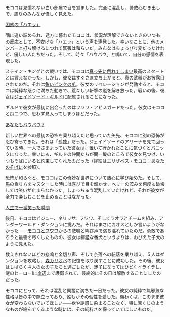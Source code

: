 <!-- title: モココ・アビスガード -->
<!-- status: 生存 -->

モココは見慣れない白い部屋で目を覚ました。完全に混乱し、警戒心むき出しで、周りのみんなが怪しく見えた。

[困惑の「ハエッ」](#embed:https://www.youtube.com/live/OSjlqA0FS9Q?feature=shared&t=540)

隅に追い詰められ、途方に暮れたモココは、状況が理解できないときのいつもの反応として、不安げな「ハエッ」という声を連発した。幸いなことに、他のメンバーと打ち解けるにつれて緊張は和らいだ。みんなはちょっぴり変だったけれど、優しい人たちだった。そして、時々「バウバウ」と鳴いて、自分の感情を表現した。

ステイン・キングとの戦いでは、モココは[真っ先に倒れてしまい](https://www.youtube.com/live/OSjlqA0FS9Q?feature=shared&t=3153)最高のスタートとは言えなかった。しかし、彼女はすぐさま立ち上がると、真の武器がお披露目されたのだ。それは[鋭いピンクの爪](https://www.youtube.com/live/OSjlqA0FS9Q?feature=shared&t=3184)。彼女のリベレーションが発動すると、モココは純粋な怒りに満ちた動きで、荒々しい斬撃の嵐を解き放った。戦いの後、彼女は[ジェイドソード・ギルド](https://www.youtube.com/live/OSjlqA0FS9Q?feature=shared&t=3462)に配属されることになった。

ギルドで彼女が最初に出会ったのはフワワ・アビスガードだった。彼女はモココと瓜二つで、思わず見入ってしまうほどだった。

[あなたもバウバウ？](#embed:https://www.youtube.com/live/OSjlqA0FS9Q?feature=shared&t=3549)

新しい世界への最初の恐怖を乗り越えたと思っていた矢先、モココに別の恐怖が忍び寄ってきた。それは「孤独」だった。ジェイドソードのアリーナを見て回っている時、一人でさまよっていた彼女は、置いて行かれたことに気づくとパニックになった。幸いにも、ギルドの仲間たちが間一髪のところで彼女を見つけ、いつもそばにいると約束してくれたのだった（詳細は[エリザベス・モココ：あなたのそばに](#edge:mococo-liz)を参照）。

恐怖が和らぐと、モココはこの奇妙な世界について熱心に学び始めた。そして、[馬](https://www.youtube.com/live/OSjlqA0FS9Q?feature=shared&t=4345)の乗り方をマスターした時には喜びで目を輝かせ、ベリーの茂みを何度も破壊しては笑いが止まらなかった。しょっちゅう混乱していたけれど、それが彼女が全力で楽しむことを止めることはなかった。

[人生で一番笑った瞬間](#embed:https://www.youtube.com/live/OSjlqA0FS9Q?feature=shared&t=6611)

後日、モココはビジュー、ネリッサ、フワワ、そしてラオラとチームを組み、アンダーワールド・ダンジョンに挑んだ。それはまさにカオスとしか言いようがなかった――[モココとフワワ](https://www.youtube.com/live/ASF0b50sKM0?feature=shared&t=2143)からの悲鳴と叫び声で満ち溢れていたのだ。勇敢であろうと最善を尽くしたものの、彼女は獰猛な番犬というよりは、おびえた子犬のように見えた。

数えきれないほどの悲鳴と金切り声、そして奈落への転落を乗り越え、５人はダンジョンを攻略し、[森カリオペ](https://www.youtube.com/live/ASF0b50sKM0?feature=shared&t=3463)の記憶を取り戻すことに成功した。その後、彼女はしばらく４人の女の子たちと過ごしたが、[迷子](https://www.youtube.com/live/ASF0b50sKM0?feature=shared&t=3688)になってはひどくイライラし、謎のヒーローIに[岸辺](https://www.youtube.com/live/ASF0b50sKM0?feature=shared&t=4152)まで護衛されて、最終的にその日は解散することにしたのだった。

モココにとって、それは混乱と興奮に満ちた一日だった。彼女の純粋で無邪気な性格は皆の中で際立っており、誰もがその個性を愛した。願わくば、このまま彼女が変わらないでいてほしい――欲や誘惑に染まることなく、特に宝くじのようなものが絡んでくるような時には、その純粋さを保っていてほしいものだ。